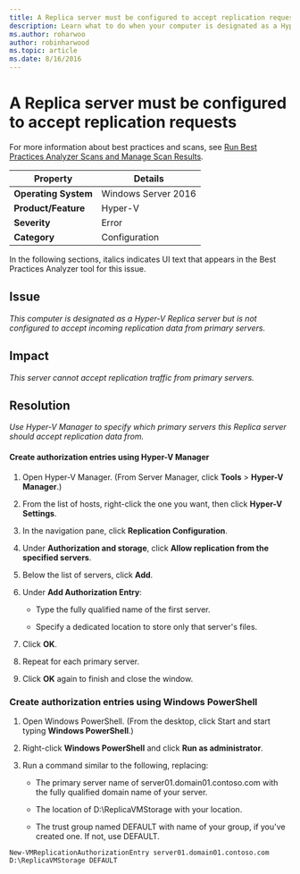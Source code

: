 ```yaml
---
title: A Replica server must be configured to accept replication requests
description: Learn what to do when your computer is designated as a Hyper-V Replica server but is not configured to accept incoming replication data from primary servers.
ms.author: roharwoo
author: robinharwood
ms.topic: article
ms.date: 8/16/2016
---
```

# A Replica server must be configured to accept replication requests

For more information about best practices and scans, see [Run Best Practices Analyzer Scans and Manage Scan Results](/previous-versions/windows/it-pro/windows-server-2012-R2-and-2012/hh831400(v=ws.11)).

|Property|Details|
|-|-|
|**Operating System**|Windows Server 2016|
|**Product/Feature**|Hyper-V|
|**Severity**|Error|
|**Category**|Configuration|

In the following sections, italics indicates UI text that appears in the Best Practices Analyzer tool for this issue.

## Issue
*This computer is designated as a Hyper-V Replica server but is not configured to accept incoming replication data from primary servers.*

## Impact
*This server cannot accept replication traffic from primary servers.*

## Resolution
*Use Hyper-V Manager to specify which primary servers this Replica server should accept replication data from.*

#### Create authorization entries using Hyper-V Manager

1.  Open Hyper-V Manager. (From Server Manager, click **Tools** > **Hyper-V Manager**.)

2.  From the list of hosts, right-click the one you want, then click **Hyper-V Settings**.

3.  In the navigation pane, click **Replication Configuration**.

4.  Under **Authorization and storage**, click **Allow replication from the specified servers**.

5.  Below the list of servers, click **Add**.

6.  Under **Add Authorization Entry**:

    -   Type the fully qualified name of the first server.

    -   Specify a dedicated location to store only that server's files.

7.  Click **OK**.

8.  Repeat for each primary server.

9. Click **OK** again to finish and close the window.

### Create authorization entries using Windows PowerShell

1.  Open Windows PowerShell. (From the desktop, click Start and start typing **Windows PowerShell**.)

2.  Right-click **Windows PowerShell** and click **Run as administrator**.

3.  Run a command similar to the following, replacing:

    -   The primary server name of server01.domain01.contoso.com with the fully qualified domain name of your server.

    -   The location of D:\ReplicaVMStorage with your location.

    -   The trust group named DEFAULT with name of your group, if you've created one. If not, use DEFAULT.

```
New-VMReplicationAuthorizationEntry server01.domain01.contoso.com D:\ReplicaVMStorage DEFAULT
```
